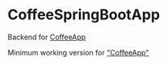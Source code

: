 # CoffeeSpringBootApp
Backend for [CoffeeApp](https://github.com/mVolegov/CoffeeApp)

Minimum working version for ["CoffeeApp"](https://github.com/mVolegov/CoffeeApp)
